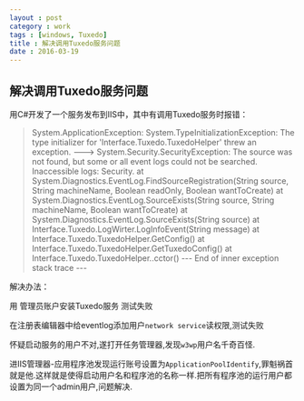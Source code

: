 ```yaml
---
layout : post
category : work
tags : [windows, Tuxedo]
title : 解决调用Tuxedo服务问题
date : 2016-03-19
---
```


## 解决调用Tuxedo服务问题

用C#开发了一个服务发布到IIS中，其中有调用Tuxedo服务时报错：

>System.ApplicationException: System.TypeInitializationException: The type initializer for 'Interface.Tuxedo.TuxedoHelper' threw an exception. ---> System.Security.SecurityException: The source was not found, but some or all event logs could not be searched. Inaccessible logs: Security.
>at System.Diagnostics.EventLog.FindSourceRegistration(String source, String machineName, Boolean readOnly, Boolean wantToCreate)
>at System.Diagnostics.EventLog.SourceExists(String source, String machineName, Boolean wantToCreate)
>at System.Diagnostics.EventLog.SourceExists(String source)
>at Interface.Tuxedo.LogWirter.LogInfoEvent(String message)
>at Interface.Tuxedo.TuxedoHelper.GetConfig()
>at Interface.Tuxedo.TuxedoHelper.GetTuxedoConfig()
>at Interface.Tuxedo.TuxedoHelper..cctor()
>--- End of inner exception stack trace ---

解决办法：

用 管理员账户安装Tuxedo服务 测试失败

在注册表编辑器中给eventlog添加用户`network service`读权限,测试失败

怀疑启动服务的用户不对,遂打开任务管理器,发现`w3wp`用户名千奇百怪.

进IIS管理器-应用程序池发现运行账号设置为`ApplicationPoolIdentify`,罪魁祸首就是他.这样就是使得启动用户名和程序池的名称一样.把所有程序池的运行用户都设置为同一个admin用户,问题解决.
